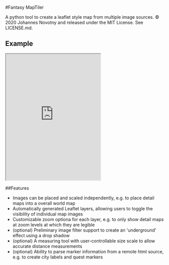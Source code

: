 #Fantasy MapTiler

A python tool to create a leaflet style map from multiple image sources.  © 2020 Johannes Novotny and released under the MIT License. See LICENSE.md.

## Example

 <iframe src="https://jonovotny.github.io/map.html" height=400></iframe> 
 
##Features

* Images can be placed and scaled independently, e.g. to place detail maps into a overall world map
* Automatically generated Leaflet layers, allowing users to toggle the visibility of individual map images
* Customizable zoom optiona for each layer, e.g. to only show detail maps at zoom levels at which they are legible
* (optional) Preliminary image filter support to create an 'underground' effect using a drop shadow
* (optional) A measuring tool with user-controllable size scale to allow accurate distance measurements
* (optional) Ability to parse marker information from a remote html source, e.g. to create city labels and quest markers